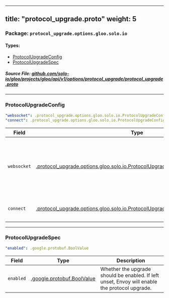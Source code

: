 
---
title: "protocol_upgrade.proto"
weight: 5
---

<!-- Code generated by solo-kit. DO NOT EDIT. -->


### Package: `protocol_upgrade.options.gloo.solo.io` 
#### Types:


- [ProtocolUpgradeConfig](#protocolupgradeconfig)
- [ProtocolUpgradeSpec](#protocolupgradespec)
  



##### Source File: [github.com/solo-io/gloo/projects/gloo/api/v1/options/protocol_upgrade/protocol_upgrade.proto](https://github.com/solo-io/gloo/blob/main/projects/gloo/api/v1/options/protocol_upgrade/protocol_upgrade.proto)





---
### ProtocolUpgradeConfig



```yaml
"websocket": .protocol_upgrade.options.gloo.solo.io.ProtocolUpgradeConfig.ProtocolUpgradeSpec
"connect": .protocol_upgrade.options.gloo.solo.io.ProtocolUpgradeConfig.ProtocolUpgradeSpec

```

| Field | Type | Description |
| ----- | ---- | ----------- | 
| `websocket` | [.protocol_upgrade.options.gloo.solo.io.ProtocolUpgradeConfig.ProtocolUpgradeSpec](../protocol_upgrade.proto.sk/#protocolupgradespec) | Specification for websocket upgrade requests. Only one of `websocket` or `connect` can be set. |
| `connect` | [.protocol_upgrade.options.gloo.solo.io.ProtocolUpgradeConfig.ProtocolUpgradeSpec](../protocol_upgrade.proto.sk/#protocolupgradespec) |  Only one of `connect` or `websocket` can be set. |




---
### ProtocolUpgradeSpec



```yaml
"enabled": .google.protobuf.BoolValue

```

| Field | Type | Description |
| ----- | ---- | ----------- | 
| `enabled` | [.google.protobuf.BoolValue](https://developers.google.com/protocol-buffers/docs/reference/csharp/class/google/protobuf/well-known-types/bool-value) | Whether the upgrade should be enabled. If left unset, Envoy will enable the protocol upgrade. |





<!-- Start of HubSpot Embed Code -->
<script type="text/javascript" id="hs-script-loader" async defer src="//js.hs-scripts.com/5130874.js"></script>
<!-- End of HubSpot Embed Code -->
